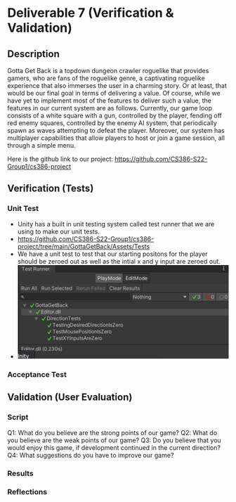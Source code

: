 # Deliverable 7 (Verification & Validation)

## Description
Gotta Get Back is a topdown dungeon crawler roguelike that provides gamers, who are fans of the roguelike genre, a captivating roguelike experience that also immerses the user in a charming story.
Or at least, that would be our final goal in terms of delivering a value. Of course, while we have yet to implement most of the features to deliver such a value, the features in our current system are as follows.
Currently, our game loop consists of a white square with a gun, controlled by the player, fending off red enemy squares, controlled by the enemy AI system, that periodically spawn as waves attempting to defeat the player.
Moreover, our system has multiplayer capabilities that allow players to host or join a game session, all through a simple menu.

Here is the github link to our project: https://github.com/CS386-S22-Group1/cs386-project

## Verification (Tests)
### Unit Test
- Unity has a built in unit testing system called test runner that we are using to make our unit tests.
- https://github.com/CS386-S22-Group1/cs386-project/tree/main/GottaGetBack/Assets/Tests
- We have a unit test to test that our starting positons for the player should be zeroed out as well as the intial x and y input are zeroed out.
- ![This is the UnitTests picture.](D4_pictures/UnitTests.png)

### Acceptance Test

## Validation (User Evaluation)
### Script
Q1: What do you believe are the strong points of our game?
Q2: What do you believe are the weak points of our game?
Q3: Do you believe that you would enjoy this game, if development continued in the current direction?
Q4: What suggestions do you have to improve our game?
### Results
### Reflections
